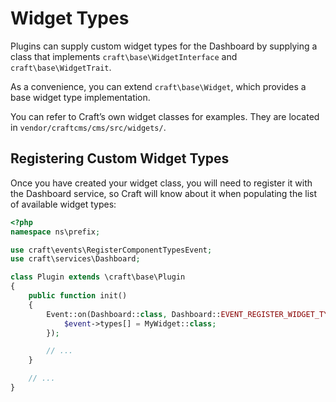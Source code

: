 Widget Types
============

Plugins can supply custom widget types for the Dashboard by supplying a class that implements `craft\base\WidgetInterface` and `craft\base\WidgetTrait`.

As a convenience, you can extend `craft\base\Widget`, which provides a base widget type implementation.

You can refer to Craft’s own widget classes for examples. They are located in `vendor/craftcms/cms/src/widgets/`.

## Registering Custom Widget Types

Once you have created your widget class, you will need to register it with the Dashboard service, so Craft will know about it when populating the list of available widget types: 

```php
<?php
namespace ns\prefix;

use craft\events\RegisterComponentTypesEvent;
use craft\services\Dashboard;

class Plugin extends \craft\base\Plugin
{
    public function init()
    {
        Event::on(Dashboard::class, Dashboard::EVENT_REGISTER_WIDGET_TYPES, function(RegisterComponentTypesEvent $event) {
            $event->types[] = MyWidget::class;
        });

        // ...
    }

    // ...
}
```
